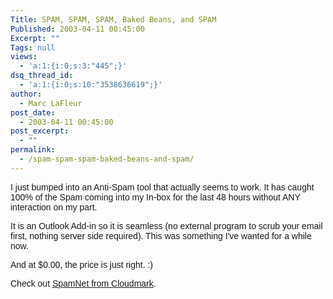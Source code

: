 ```yaml
---
Title: SPAM, SPAM, SPAM, Baked Beans, and SPAM
Published: 2003-04-11 00:45:00
Excerpt: ""
Tags: null
views:
  - 'a:1:{i:0;s:3:"445";}'
dsq_thread_id:
  - 'a:1:{i:0;s:10:"3538636619";}'
author:
  - Marc LaFleur
post_date:
  - 2003-04-11 00:45:00
post_excerpt:
  - ""
permalink:
  - /spam-spam-spam-baked-beans-and-spam/
---
```

<p><font face=Arial>I just bumped into an Anti-Spam tool that actually seems to work. It has caught 100% of the Spam coming into my In-box for the last 48 hours without ANY interaction on my part. </font></p>
<p><font face=Arial>It is an Outlook Add-in so it is seamless (no external program to scrub your email first, nothing server side required). This was something I've wanted for a while now.</font></p>
<p><font face=Arial>And at $0.00, the price is just right. :)</font></p>
<p><font face=Arial>Check out <a href="http://www.cloudmark.com/products/spamnet/">SpamNet from Cloudmark</a>. <br /></font></p>